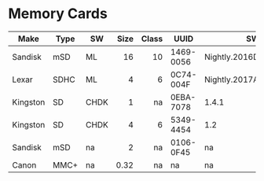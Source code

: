 # Memory Cards

|   Make   | Type |  SW  | Size | Class |   UUID    |          SW Ver           |    Settings File    |
| -------- | ---- | ---- | ----:| -----:| --------- | ------------------------- | ------------------- |
| Sandisk  | mSD  | ML   |   16 |    10 | 1469-0056 | Nightly.2016Dec19.550D109 | MAGIC_1469-0056.CFG |
| Lexar    | SDHC | ML   |    4 |     6 | 0C74-004F | Nightly.2017Aug07.550D109 | MAGIC_0C74-004F.CFG |
| Kingston | SD   | CHDK |    1 |    na | 0EBA-7078 | 1.4.1                     | CHDK_0EBA-7078/*    |
| Kingston | SD   | CHDK |    4 |     6 | 5349-4454 | 1.2                       | CHDK_5349-4454/*    |
| Sandisk  | mSD  | na   |    2 |    na | 0106-0F45 | na                        | na                  |
| Canon    | MMC+ | na   | 0.32 |    na | na        | na                        | na                  |
